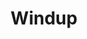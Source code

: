 ---
layout: project
order: 5
title: Windup
desc: Keep your skating programs in one place.
type: Projects
language: React Native
main_image_url: "/assets/images/projects/windup.png"
link: "https://windup.oliviachang.me/"
goto_text: "Go to website"
---